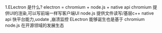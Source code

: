 1.ELectron 是什么?
electron = chromium + node.js + native api
chromium 提供UI的渲染,可以写前端一样写客户端UI
node.js 提供文件读写/基层c++
native api 快平台能力,uodate ,崩溃监控
ELectron 能够诞生也是基于 chromium node.js 在开源领域的发展生态
